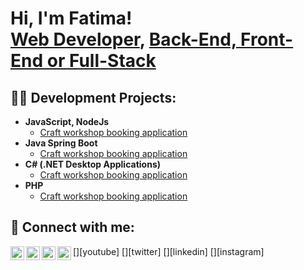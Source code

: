 <h1>Hi, I'm Fatima! <br/>
  <a href="[https://github.com/joshmadakor1](https://github.com/boumhamdif7/fatimaboumhamdi)">Web Developer</a>, 
  <a href="https://www.linkedin.com/in/joshmadakor/](https://www.linkedin.com/in/fatima-boumhamdi-731386281/)">Back-End, Front-End or Full-Stack</a>
</h1>

<h2>👨‍💻 Development Projects:</h2>

- <b>JavaScript, NodeJs</b>
  - [Craft workshop booking application](https://github.com/boumhamdif7/projetsFatima/tree/main/Projet_Final_JavaSpringBoot)
- <b>Java Spring Boot</b>
  - [Craft workshop booking application](https://github.com/boumhamdif7/projetsFatima/tree/main/Projet_Final_JavaSpringBoot)
- <b>C# (.NET Desktop Applications)</b>
  - [Craft workshop booking application](https://github.com/boumhamdif7/projetsFatima/tree/main/Projet_Final_JavaSpringBoot)
- <b>PHP</b>
  - [Craft workshop booking application](https://github.com/boumhamdif7/projetsFatima/tree/main/Projet_Final_JavaSpringBoot)


<h2> 🤳 Connect with me:</h2>
[<img align="left" alt="JoshMadakor | YouTube" width="22px" src="https://cdn.jsdelivr.net/npm/simple-icons@v3/icons/youtube.svg" />][youtube]
[<img align="left" alt="JoshMadakor | Twitter" width="22px" src="https://cdn.jsdelivr.net/npm/simple-icons@v3/icons/twitter.svg" />][twitter]
[<img align="left" alt="JoshMadakor | LinkedIn" width="22px" src="https://cdn.jsdelivr.net/npm/simple-icons@v3/icons/linkedin.svg" />][linkedin]
[<img align="left" alt="JoshMadakor | Instagram" width="22px" src="https://cdn.jsdelivr.net/npm/simple-icons@v3/icons/instagram.svg" />][instagram]

[twitter]: https://twitter.com/joshmadakor
[youtube]: https://www.youtube.com/c/joshmadakor
[instagram]: https://www.instagram.com/joshmadakor/
[linkedin]: https://linkedin.com/in/fatima-boumhamdi-731386281


<!--
**boumhamdif7/fatimaboumhamdi** is a ✨ _special_ ✨ repository because its `README.md` (this file) appears on your GitHub profile.

Here are some ideas to get you started:

- 🔭 I’m currently working on ...
- 🌱 I’m currently learning ...
- 👯 I’m looking to collaborate on ...
- 🤔 I’m looking for help with ...
- 💬 Ask me about ...
- 📫 How to reach me: ...
- 😄 Pronouns: ...
- ⚡ Fun fact: ...
-->
